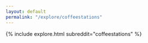 ```yaml
---
layout: default
permalink: "/explore/coffeestations"
---
```


<link rel="stylesheet" type="text/css" href="/static/css/explore.css">
{% include explore.html subreddit="coffeestations" %}
